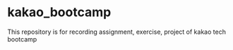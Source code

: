 # kakao_bootcamp
This repository is for recording assignment, exercise, project of kakao tech bootcamp
